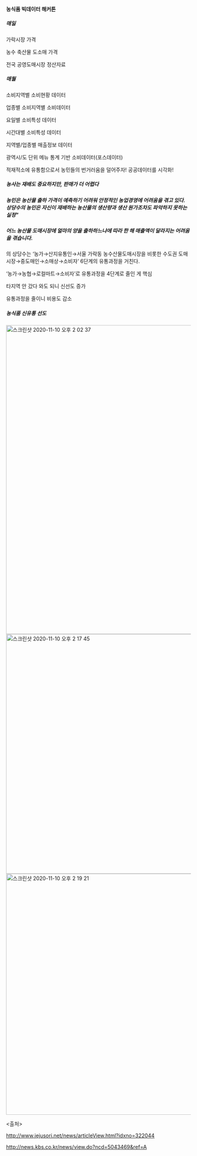 #### 농식품 빅데이터 해커톤

##### 매일

가락시장 가격 

농수 축산물 도소매 가격

전국 공영도매시장 정산자료 



##### 매월

소비지역별 소비현황 데이터

업종별 소비지역별 소비데이터

요일별 소비특성 데이터

시간대별 소비특성 데이터

지역별/업종별 매출정보 데이터

광역시/도 단위 메뉴 통계 기반 소비데이터(포스데이터)





적재적소에 유통함으로서 농민들의 번거러움을 덜어주자! 공공데이터를 시각화!



##### 농사는 재배도 중요하지만, 판매가 더 어렵다 

##### 농민은 농산물 출하 가격이 예측하기 어려워 안정적인 농업경영에 어려움을 겪고 있다. 상당수의 농민은 자신이 재배하는 농산물의 생산량과 생산 원가조차도 파악하지 못하는 실정" 

##### 어느 농산물 도매시장에 얼마의 양을 출하하느냐에 따라 한 해 매출액이 달라지는 어려움을 겪습니다.





의 상당수는 ‘농가→산지유통인→서울 가락동 농수산물도매시장을 비롯한 수도권 도매시장→중도매인→소매상→소비자’ 6단계의 유통과정을 거친다. 

 ‘농가→농협→로컬마트→소비자’로 유통과정을 4단계로 줄인 게 핵심

타지역 안 갔다 와도 되니 신선도 증가

유통과정을 줄이니 비용도 감소



##### 농식품 신유통 선도

<img width="842" alt="스크린샷 2020-11-10 오후 2 02 37" src="https://user-images.githubusercontent.com/47776915/98629960-65b19680-235d-11eb-9c8d-4bfc8136d545.png">

<img width="653" alt="스크린샷 2020-11-10 오후 2 17 45" src="https://user-images.githubusercontent.com/47776915/98630911-87138200-235f-11eb-8d47-d5bf80c78390.png">

<img width="657" alt="스크린샷 2020-11-10 오후 2 19 21" src="https://user-images.githubusercontent.com/47776915/98631004-bc1fd480-235f-11eb-99a9-97cd45d4309c.png">



<출처>

http://www.jejusori.net/news/articleView.html?idxno=322044

http://news.kbs.co.kr/news/view.do?ncd=5043469&ref=A